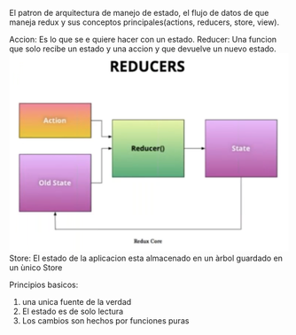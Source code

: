 El patron de arquitectura de manejo de estado, el flujo de datos de que maneja redux y sus conceptos principales(actions, reducers, store, view). 



Accion: Es lo que se e quiere hacer con un estado.
Reducer: Una funcion que solo recibe un estado y una accion y que devuelve un nuevo estado.
![Reducer](./img/reducers.png)
Store: El estado de la aplicacion  esta almacenado en un àrbol guardado en un ùnico Store

Principios basicos: 
1. una unica fuente de la verdad
2. El estado es de solo lectura
3. Los cambios son hechos por funciones puras